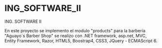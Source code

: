 # ING_SOFTWARE_II
ING. SOFTWARE II

En este proyecto se implemento el modulo "products" para la barberia "Aguayo´s Barber Shop"  se realizo con .NET framework, asp.net, MVC, Entity Framework, Razor, HTML5, Boostrap4, CSS3, JQuery - ECMAScript 6.
